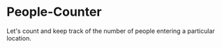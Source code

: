 # People-Counter
Let's count and keep track of the number of people entering a particular location.

